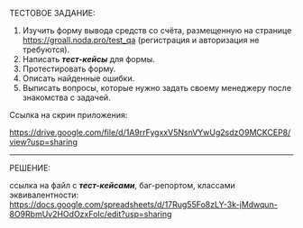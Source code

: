 ТЕСТОВОЕ ЗАДАНИЕ:

1. Изучить форму вывода средств со счёта, размещенную на странице https://groall.noda.pro/test_qa (регистрация и авторизация не требуются).
2. Написать __*тест-кейсы*__ для формы.
3. Протестировать форму.
4. Описать найденные ошибки.
5. Выписать вопросы, которые нужно задать своему менеджеру после знакомства с задачей.

Ссылка на скрин приложения:

https://drive.google.com/file/d/1A9rrFygxxV5NsnVYwUg2sdzO9MCKCEP8/view?usp=sharing

-----------------------------------------------------------------------------------------------------------------------------------------------------------------------

РЕШЕНИЕ:

ссылка на файл с __*тест-кейсами*__, баг-репортом, классами эквивалентности: https://docs.google.com/spreadsheets/d/17Rug55Fo8zLY-3k-jMdwqun-8O9RbmUv2HOdOzxFoIc/edit?usp=sharing
